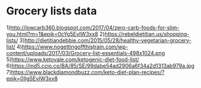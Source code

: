 # Grocery lists data

1)http://lowcarb360.blogspot.com/2017/04/zero-carb-foods-for-slim-you.html?m=1&epik=0cYg5EvIW3xx8
2)https://rebeldietitian.us/shopping-lists/
3)http://dietitiandebbie.com/2015/05/28/healthy-vegetarian-grocery-list/
4)https://www.nogettingoffthistrain.com/wp-content/uploads/2017/03/Grocery-list-essentials-498x1024.png
5)https://www.ketovale.com/ketogenic-diet-food-list/
6)https://ind5.ccio.co/BA/85/SE/99dabe54ad2906a6f34a2d1313ab979a.jpg
7)https://www.blackdiamondbuzz.com/keto-diet-plan-recipes/?epik=0IIg5EvIW3xx8
